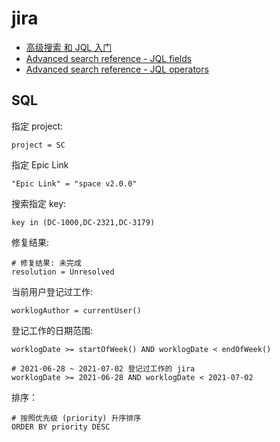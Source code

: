# jira

- [高级搜索 和 JQL 入门](https://www.atlassian.com/zh/software/jira/guides/expand-jira/jql#jql-syntax)
- [Advanced search reference - JQL fields](https://support.atlassian.com/jira-software-cloud/docs/advanced-search-reference-jql-fields/)
- [Advanced search reference - JQL operators](https://support.atlassian.com/jira-software-cloud/docs/advanced-search-reference-jql-operators/)

## SQL

指定 project:

``` shell
project = SC
```

指定 Epic Link

``` shell
"Epic Link" = "space v2.0.0"
```

搜索指定 key:

``` shell
key in (DC-1000,DC-2321,DC-3179)
```

修复结果:

``` shell
# 修复结果: 未完成
resolution = Unresolved
```

当前用户登记过工作:

``` shell
worklogAuthor = currentUser()
```

登记工作的日期范围:

``` shell
worklogDate >= startOfWeek() AND worklogDate < endOfWeek()

# 2021-06-28 ~ 2021-07-02 登记过工作的 jira
worklogDate >= 2021-06-28 AND worklogDate < 2021-07-02
```

排序：

``` shell
# 按照优先级 (priority) 升序排序
ORDER BY priority DESC
```
